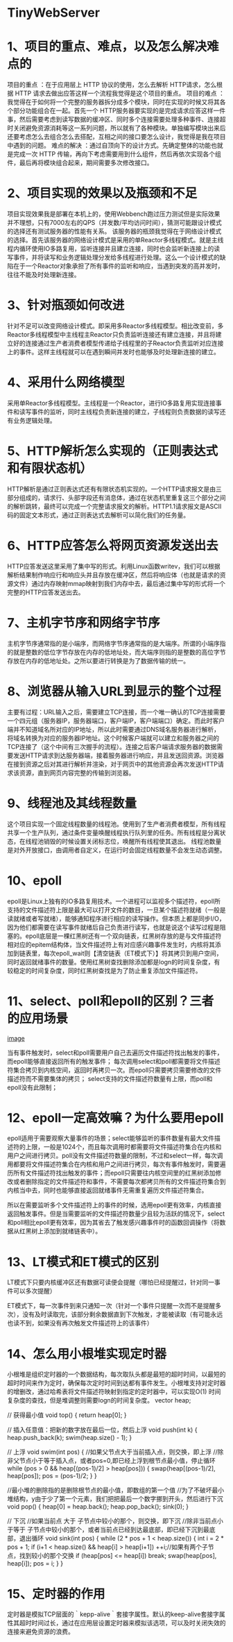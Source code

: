 # TinyWebServer
# 1、项目的重点、难点，以及怎么解决难点的
项目的重点 ：在于应用层上 HTTP 协议的使用，怎么去解析 HTTP请求，怎么根据 HTTP 请求去做出应答这样一个流程我觉得是这个项目的重点。
项目的难点 ：我觉得在于如何将一个完整的服务器拆分成多个模块，同时在实现的时候又将其各个部分功能组合在一起。首先一个 HTTP服务器要实现的是完成请求应答这样一件事，然后需要考虑到读写数据的缓冲区、同时多个连接需要处理多种事件、连接超时关闭避免资源消耗等这一系列问题，所以就有了各种模块。单独编写模块出来后还要考虑怎么去组合怎么去搭配，互相之间的接口要怎么设计，我觉得是我在项目中遇到的问题。
难点的解决 ：通过自顶向下的设计方式。先确定整体的功能也就是完成一次 HTTP 传输，再向下考虑需要用到什么组件，然后再依次实现各个组件，最后再将模块组合起来，期间需要多次修改接口。

# 2、项目实现的效果以及瓶颈和不足
项目实现效果我是部署在本机上的，使用Webbench跑过压力测试但是实际效果并不理想，只有7000左右的QPS（并发数/平均访问时间），猜测可能跟设计模式的选择还有测试服务器的性能有关系。
该服务器的瓶颈我觉得在于网络设计模式的选择。首先该服务器的网络设计模式是采用的单Reactor多线程模式。就是主线程内循环使用IO多路复用，监听连接并且建立连接，同时也会监听新连接上的读写事件，并将读写和业务逻辑处理分发给多线程进行处理。这么一个设计模式的缺陷在于一个Reactor对象承担了所有事件的监听和响应，当遇到突发的高并发时，往往不能及时处理新连接。

# 3、针对瓶颈如何改进
针对不足可以改变网络设计模式。即采用多Reactor多线程模型。相比改变前，多Reactor多线程模型中主线程主Reactor只负责监听连接还有建立连接，并且将建立好的连接通过生产者消费者模型传递给子线程里的子Reactor负责监听对应连接上的事件。这样主线程就可以在遇到瞬间并发时也能够及时处理新连接的建立。

# 4、采用什么网络模型
采用单Reactor多线程模型。主线程是一个Reactor，进行IO多路复用实现连接事件和读写事件的监听，同时主线程负责新连接的建立，子线程则负责数据的读写还有业务逻辑处理。

# 5、HTTP解析怎么实现的（正则表达式和有限状态机）
HTTP解析是通过正则表达式还有有限状态机实现的。一个HTTP请求报文是由三部分组成的，请求行、头部字段还有消息体，通过在状态机里重复这三个部分之间的解析跳转，最终可以完成一个完整请求报文的解析。HTTP1.1请求报文是ASCII码的固定文本形式，通过正则表达式去解析可以简化我们的任务量。

# 6、HTTP应答怎么将网页资源发送出去
HTTP应答发送这里采用了集中写的形式。利用Linux函数writev，我们可以根据解析结果制作响应行和响应头并且存放在缓冲区，然后将响应体（也就是请求的资源文件）通过内存映射mmap映射到我们内存中去，最后通过集中写的形式将一个完整的HTTP应答发送出去。

# 7、主机字节序和网络字节序
主机字节序通常指的是小端序，而网络字节序通常指的是大端序。所谓的小端序指的就是整数的低位字节存放在内存的低地址处，而大端序则指的是整数的高位字节存放在内存的低地址处。之所以要进行转换是为了数据传输的统一。

# 8、浏览器从输入URL到显示的整个过程
主要有过程：URL输入之后，需要建立TCP连接，而一个唯一确认的TCP连接需要一个四元组（服务器IP，服务器端口，客户端IP，客户端端口）确定。而此时客户端并不知道域名所对应的IP地址，所以此时需要通过DNS域名服务器进行解析，将域名转换为对应的服务器IP地址。这个时候客户端就可以建立和服务器之间的TCP连接了（这个中间有三次握手的流程）。连接之后客户端请求服务器的数据需要发送HTTP请求到达服务器端，接着服务器进行响应，并且发送回资源。浏览器在接到资源之后对其进行解析并渲染，对于网页中的其他资源会再次发送HTTP请求该资源，直到网页内容完整的传输到浏览器。

# 9、线程池及其线程数量
这个项目实现一个固定线程数量的线程池。使用到了生产者消费者模型，所有线程共享一个生产队列，通过条件变量唤醒线程执行队列里的任务。所有线程是分离状态，在线程池销毁的时候设置关闭标志位，唤醒所有线程使其退出。
线程池数量是对外开放接口，由调用者自定义，在运行时会固定线程数量不会发生动态调整。

# 10、epoll
epoll是Linux上独有的IO多路复用技术。一个进程可以监视多个描述符，epoll所支持的文件描述符上限是最大可以打开文件的数目，一旦某个描述符就绪（一般是读就绪或者写就绪），能够通知程序进行相应的读写操作。但本质上都是同步I/O，因为他们都需要在读写事件就绪后自己负责进行读写，也就是说这个读写过程是阻塞的。epoll底层是一棵红黑树还有一个双向链表，红黑树存放的是与文件描述符相对应的epitem结构体，当文件描述符上有对应感兴趣事件发生时，内核将其添加到链表里，每次epoll_wait则【清空链表（ET模式下）】将其拷贝到用户空间，同时返回就绪事件的数量。使用红黑树查找删除添加都是logn的时间复杂度，有较稳定的时间复杂度，同时红黑树查找是为了防止重复添加文件描述符。

# 11、select、poll和epoll的区别？三者的应用场景
[image](https://user-images.githubusercontent.com/75972398/222871687-fe835cb3-c343-4cea-8ba2-24e59b01dc4c.png)

当有事件触发时，select和poll需要用户自己去遍历文件描述符找出触发的事件，而epoll能够直接返回所有的触发事件；
每次调用select和poll都需要将文件描述符集合拷贝到内核空间，返回时再拷贝一次。而epoll只需要拷贝需要修改的文件描述符而不需要集体的拷贝；
select支持的文件描述符数量有上限，而poll和epoll没有此限制；

# 12、epoll一定高效嘛？为什么要用epoll
epoll适用于需要观察大量事件的场景；select能够监听的事件数量有最大文件描述符的上限，一般是1024个，而且每次调用时都需要将文件描述符集合在内核和用户之间进行拷贝。poll没有文件描述符数量的限制，不过和select一样，每次调用都要将文件描述符集合在内核和用户之间进行拷贝，每次有事件触发时，需要遍历所有文件描述符找出触发的事件；而epoll只需要往内核空间里的红黑树添加修改或者删除指定的文件描述符和事件，不需要每次都拷贝所有的文件描述符集合到内核当中去，同时也能够直接返回就绪事件无需重复遍历文件描述符集合。

所以在需要监听多个文件描述符上的事件的时候，选用epoll更有效率，内核直接返回触发事件。但是当需要监听的文件描述符数量少且较为活跃的情况下，select和poll相比epoll更有效率，因为其省去了触发感兴趣事件时的函数回调操作（将数据从红黑树上添加到就绪链表中）。

# 13、LT模式和ET模式的区别
LT模式下只要内核缓冲区还有数据可读便会提醒（哪怕已经提醒过，针对同一事件可以多次提醒）

ET模式下，每一次事件到来只通知一次（针对一个事件只提醒一次而不是提醒多次），没有及时读取完，该部分剩余数据直到下次触发，才能被读取（有可能永远也读不到，如果没有再次触发文件描述符上的该事件）

# 14、怎么用小根堆实现定时器
小根堆是组织定时器的一个数据结构，每次取队头都是最短的超时时间，以最短的超时时间来作为定时，确保每次定时时间到达都有事件发生。小根堆支持对定时器的增删改，通过哈希表将文件描述符映射到指定的定时器中，可以实现O(1) 时间复杂度的查找，但是堆调整则需要logn的时间复杂度。
vector<int> heap;

// 获得最小值
void top() {
    return heap[0];
}

// 插入任意值：把新的数字放在最后一位，然后上浮
void push(int k) {
    heap.push_back(k);
    swim(heap.size() - 1);
}

// 上浮
void swim(int pos) {
    //如果父节点大于当前插入点，则交换，即上浮
    //除非父节点小于等于插入点，或者pos=0,即已经上浮到根节点最小值，停止循环
    while (pos > 0 && heap[(pos-1)/2] > heap[pos])) {
        swap(heap[(pos-1)/2], heap[pos]);
        pos = (pos-1)/2;
    }
}

//最小堆的删除指的是删除根节点的最小值，即数组的第一个值
//为了不破坏最小堆结构，y由于少了第一个元素，我们把把最后一个数字挪到开头，然后进行下沉
void pop() {
    heap[0] = heap.back();
    heap.pop_back();
    sink(0);
}

// 下沉
//如果当前点 大于 子节点中较小的那个，则交换，即下沉
//除非当前点小于等于 子节点中较小的那个，或者当前点已经到达最底部，即已经下沉到最底部，退出循环
void sink(int pos) {
    while (2 * pos + 1 < heap.size()) {
        int i = 2 * pos + 1;
        if (i+1 < heap.size() && heap[i] > heap[i+1]) ++i;//如果有两个子节点，找到较小的那个交换
        if (heap[pos] <= heap[i]) break;
        swap(heap[pos], heap[i]);
        pos = i;
    }
}


# 15、定时器的作用
定时器是模拟TCP层面的｀kepp-alive｀套接字属性。默认的keep-alive套接字属性其超时时间过长，通过在应用层设置定时器来模拟该选项，可以及时关闭失效的连接来避免资源的浪费。
